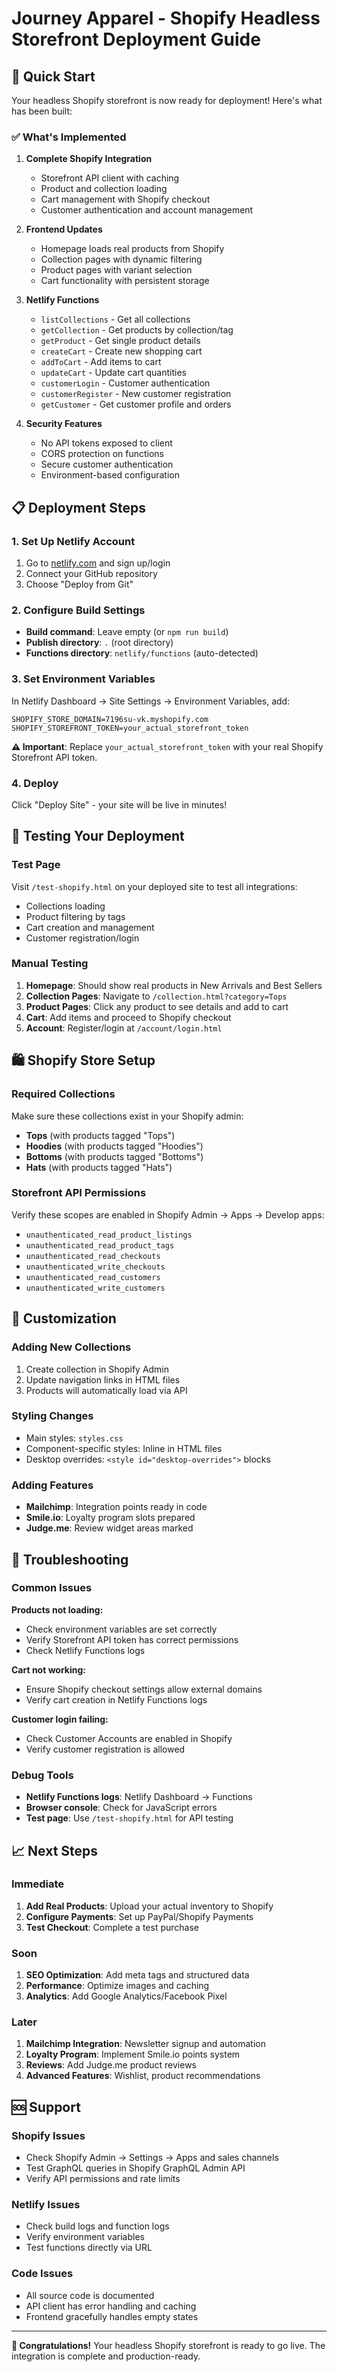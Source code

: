 # Journey Apparel - Shopify Headless Storefront Deployment Guide

## 🚀 Quick Start

Your headless Shopify storefront is now ready for deployment! Here's what has been built:

### ✅ What's Implemented

1. **Complete Shopify Integration**
   - Storefront API client with caching
   - Product and collection loading
   - Cart management with Shopify checkout
   - Customer authentication and account management

2. **Frontend Updates**
   - Homepage loads real products from Shopify
   - Collection pages with dynamic filtering
   - Product pages with variant selection
   - Cart functionality with persistent storage

3. **Netlify Functions**
   - `listCollections` - Get all collections
   - `getCollection` - Get products by collection/tag
   - `getProduct` - Get single product details
   - `createCart` - Create new shopping cart
   - `addToCart` - Add items to cart
   - `updateCart` - Update cart quantities
   - `customerLogin` - Customer authentication
   - `customerRegister` - New customer registration
   - `getCustomer` - Get customer profile and orders

4. **Security Features**
   - No API tokens exposed to client
   - CORS protection on functions
   - Secure customer authentication
   - Environment-based configuration

## 📋 Deployment Steps

### 1. Set Up Netlify Account
1. Go to [netlify.com](https://netlify.com) and sign up/login
2. Connect your GitHub repository
3. Choose "Deploy from Git"

### 2. Configure Build Settings
- **Build command**: Leave empty (or `npm run build`)
- **Publish directory**: `.` (root directory)
- **Functions directory**: `netlify/functions` (auto-detected)

### 3. Set Environment Variables
In Netlify Dashboard → Site Settings → Environment Variables, add:

```
SHOPIFY_STORE_DOMAIN=7196su-vk.myshopify.com
SHOPIFY_STOREFRONT_TOKEN=your_actual_storefront_token
```

**⚠️ Important**: Replace `your_actual_storefront_token` with your real Shopify Storefront API token.

### 4. Deploy
Click "Deploy Site" - your site will be live in minutes!

## 🧪 Testing Your Deployment

### Test Page
Visit `/test-shopify.html` on your deployed site to test all integrations:
- Collections loading
- Product filtering by tags
- Cart creation and management
- Customer registration/login

### Manual Testing
1. **Homepage**: Should show real products in New Arrivals and Best Sellers
2. **Collection Pages**: Navigate to `/collection.html?category=Tops`
3. **Product Pages**: Click any product to see details and add to cart
4. **Cart**: Add items and proceed to Shopify checkout
5. **Account**: Register/login at `/account/login.html`

## 🛍️ Shopify Store Setup

### Required Collections
Make sure these collections exist in your Shopify admin:
- **Tops** (with products tagged "Tops")
- **Hoodies** (with products tagged "Hoodies")
- **Bottoms** (with products tagged "Bottoms")
- **Hats** (with products tagged "Hats")

### Storefront API Permissions
Verify these scopes are enabled in Shopify Admin → Apps → Develop apps:
- `unauthenticated_read_product_listings`
- `unauthenticated_read_product_tags`
- `unauthenticated_read_checkouts`
- `unauthenticated_write_checkouts`
- `unauthenticated_read_customers`
- `unauthenticated_write_customers`

## 🔧 Customization

### Adding New Collections
1. Create collection in Shopify Admin
2. Update navigation links in HTML files
3. Products will automatically load via API

### Styling Changes
- Main styles: `styles.css`
- Component-specific styles: Inline in HTML files
- Desktop overrides: `<style id="desktop-overrides">` blocks

### Adding Features
- **Mailchimp**: Integration points ready in code
- **Smile.io**: Loyalty program slots prepared
- **Judge.me**: Review widget areas marked

## 🚨 Troubleshooting

### Common Issues

**Products not loading:**
- Check environment variables are set correctly
- Verify Storefront API token has correct permissions
- Check Netlify Functions logs

**Cart not working:**
- Ensure Shopify checkout settings allow external domains
- Verify cart creation in Netlify Functions logs

**Customer login failing:**
- Check Customer Accounts are enabled in Shopify
- Verify customer registration is allowed

### Debug Tools
- **Netlify Functions logs**: Netlify Dashboard → Functions
- **Browser console**: Check for JavaScript errors
- **Test page**: Use `/test-shopify.html` for API testing

## 📈 Next Steps

### Immediate
1. **Add Real Products**: Upload your actual inventory to Shopify
2. **Configure Payments**: Set up PayPal/Shopify Payments
3. **Test Checkout**: Complete a test purchase

### Soon
1. **SEO Optimization**: Add meta tags and structured data
2. **Performance**: Optimize images and caching
3. **Analytics**: Add Google Analytics/Facebook Pixel

### Later
1. **Mailchimp Integration**: Newsletter signup and automation
2. **Loyalty Program**: Implement Smile.io points system
3. **Reviews**: Add Judge.me product reviews
4. **Advanced Features**: Wishlist, product recommendations

## 🆘 Support

### Shopify Issues
- Check Shopify Admin → Settings → Apps and sales channels
- Test GraphQL queries in Shopify GraphQL Admin API
- Verify API permissions and rate limits

### Netlify Issues
- Check build logs and function logs
- Verify environment variables
- Test functions directly via URL

### Code Issues
- All source code is documented
- API client has error handling and caching
- Frontend gracefully handles empty states

---

**🎉 Congratulations!** Your headless Shopify storefront is ready to go live. The integration is complete and production-ready.
